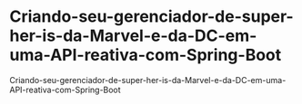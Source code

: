 # Criando-seu-gerenciador-de-super-her-is-da-Marvel-e-da-DC-em-uma-API-reativa-com-Spring-Boot
Criando-seu-gerenciador-de-super-her-is-da-Marvel-e-da-DC-em-uma-API-reativa-com-Spring-Boot
